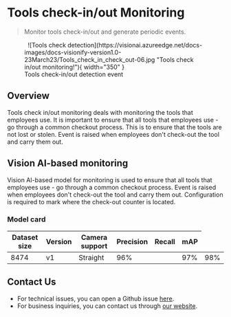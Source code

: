 
# **Tools check-in/out Monitoring** 

> Monitor tools check-in/out and generate periodic events.

<figure markdown>
  ![Tools check detection](https://visionai.azureedge.net/docs-images/docs-visionify-version1.0-23March23/Tools_check_in_check_out-06.jpg "Tools check in/out monitoring!"){ width="350" }<figcaption>Tools check-in/out detection event</figcaption>
</figure>


## Overview

Tools check in/out monitoring deals with monitoring the tools that employees use. It is important to ensure that all tools that employees use - go through a common checkout process. This is to ensure that the tools are not lost or stolen.  Event is raised when employees don't check-out the tool and carry them out.              
         

## Vision AI-based monitoring 

Vision AI-based model for monitoring is used to ensure that all tools that employees use - go through a common checkout process. Event is raised when employees don't check-out the tool and carry them out. Configuration is required to mark where the check-out counter is located. 


### Model card

 <div class="table">
    <table class="fl-table">
        <thead>
        <tr><th>Dataset size</th>
            <th>Version</th>
            <th>Camera support</th>
            <th>Precision</th>
            <th>Recall</th>
            <th> mAP  </th>  
        </thead>
        <tbody>
        <tr>
            <td>8474</td>
            <td>v1</td>
            <td>Straight</td>
            <td>96%<td>
            <td>97%</td>
            <td>98%</td>
        </tr>
        </tbody>
    </table>
</div>

## Contact Us

- For technical issues, you can open a Github issue [here](https://github.com/visionify/visionai).
- For business inquiries, you can contact us through [our website](https://visionify.ai/contact).




